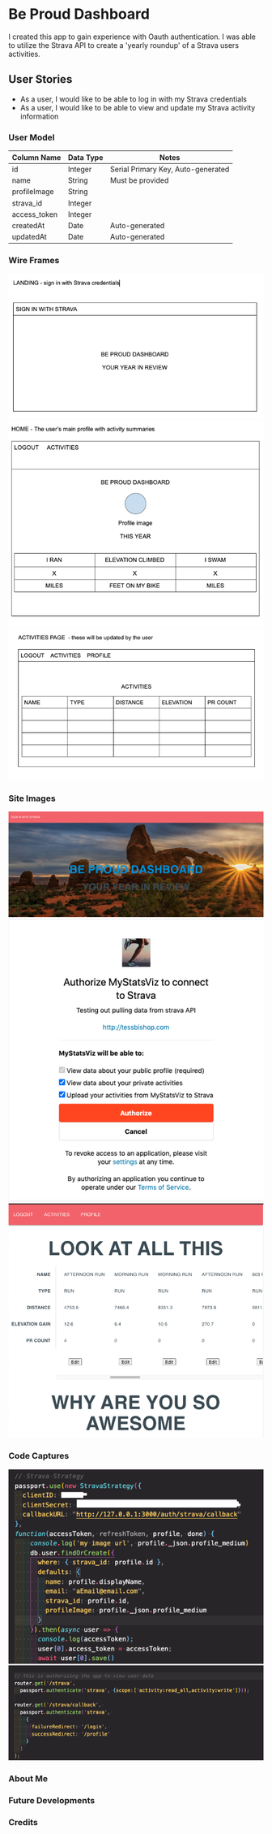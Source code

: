 # Be Proud Dashboard

I created this app to gain experience with Oauth authentication. I was able to utilize the Strava API to create a 'yearly roundup' of a Strava users activities.

## User Stories

* As a user, I would like to be able to log in with my Strava credentials
* As a user, I would like to be able to view and update my Strava activity information


### User Model

| Column Name | Data Type | Notes |
| --------------- | ------------- | ------------------------------ |
| id | Integer | Serial Primary Key, Auto-generated |
| name | String | Must be provided |
| profileImage | String | 
| strava_id | Integer | 
| access_token | Integer | 
| createdAt | Date | Auto-generated |
| updatedAt | Date | Auto-generated |

### Wire Frames
![Landing](public/images/landingWire.png)
![Profile](public/images/profileWire.png)
![Activity](public/images/activityWire.png)

### Site Images
![Login](public/images/login.png)
![Oauth](public/images/oauth.png)
![Activities](public/images/activitiesPage.png)


### Code Captures
![Strategy](public/images/stravaStrategy.png)
![Auth](public/images/authRoute.png)

### About Me

### Future Developments

### Credits
